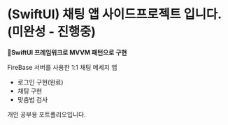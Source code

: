 # (SwiftUI) 채팅 앱 사이드프로젝트 입니다.(미완성 - 진행중)


**SwiftUI 프레임워크로 MVVM 패턴으로 구현**

FireBase 서버를 사용한 1:1 채팅 메세지 앱
- 로그인 구현(완료)
- 채팅 구현
- 맞춤법 검사

개인 공부용 포트폴리오입니다.
